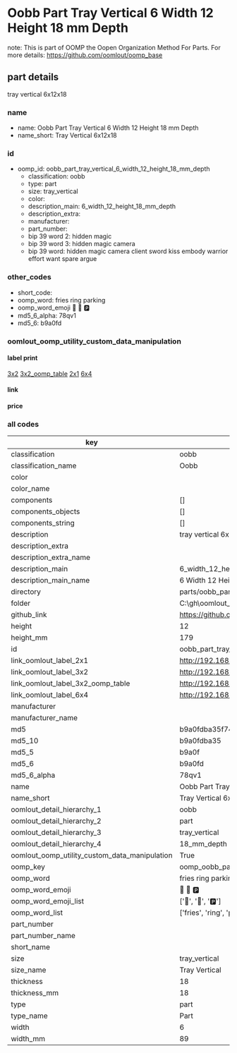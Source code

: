 # Oobb Part Tray Vertical 6 Width 12 Height 18 mm Depth  

note: This is part of OOMP the Oopen Organization Method For Parts. For more details: https://github.com/oomlout/oomp_base

##  part details
  



tray vertical 6x12x18



### name
* name: Oobb Part Tray Vertical 6 Width 12 Height 18 mm Depth
* name_short: Tray Vertical 6x12x18 
### id
* oomp_id: oobb_part_tray_vertical_6_width_12_height_18_mm_depth
  * classification: oobb
  * type: part
  * size: tray_vertical
  * color: 
  * description_main: 6_width_12_height_18_mm_depth
  * description_extra: 
  * manufacturer: 
  * part_number: 
  * bip 39 word 2: hidden magic
  * bip 39 word 3: hidden magic camera
  * bip 39 word: hidden magic camera client sword kiss embody warrior effort want spare argue

### other_codes
* short_code: 
* oomp_word: fries ring parking
* oomp_word_emoji :fries: :ring: :parking:
* md5_6_alpha: 78qv1
* md5_6: b9a0fd






### oomlout_oomp_utility_custom_data_manipulation
#### label print
[3x2](http://192.168.1.245:1112/?label=oomp%2078qv1)
[3x2_oomp_table](http://192.168.1.108:1112/?label=oomp%2078qv1)
[2x1](http://192.168.1.242:1112/?label=oomp%2078qv1)
[6x4](http://192.168.1.55:1112/?label=oomp%2078qv1)    

#### link

                              

#### price







### all codes 
| key | value |  
| --- | --- |  
| classification | oobb |  
| classification_name | Oobb |  
| color |  |  
| color_name |  |  
| components | [] |  
| components_objects | [] |  
| components_string | [] |  
| description | tray vertical 6x12x18 |  
| description_extra |  |  
| description_extra_name |  |  
| description_main | 6_width_12_height_18_mm_depth |  
| description_main_name | 6 Width 12 Height 18 mm Depth |  
| directory | parts/oobb_part_tray_vertical_6_width_12_height_18_mm_depth |  
| folder | C:\gh\oomlout_oobb_version_4_generated_parts\parts\oobb_part_tray_vertical_6_width_12_height_18_mm_depth |  
| github_link | https://github.com/oomlout/oomlout_oomp_part_src/tree/main/parts/oobb_part_tray_vertical_6_width_12_height_18_mm_depth |  
| height | 12 |  
| height_mm | 179 |  
| id | oobb_part_tray_vertical_6_width_12_height_18_mm_depth |  
| link_oomlout_label_2x1 | http://192.168.1.242:1112/?label=oomp%2078qv1 |  
| link_oomlout_label_3x2 | http://192.168.1.245:1112/?label=oomp%2078qv1 |  
| link_oomlout_label_3x2_oomp_table | http://192.168.1.108:1112/?label=oomp%2078qv1 |  
| link_oomlout_label_6x4 | http://192.168.1.55:1112/?label=oomp%2078qv1 |  
| manufacturer |  |  
| manufacturer_name |  |  
| md5 | b9a0fdba35f7490deb6e22ac4161735b |  
| md5_10 | b9a0fdba35 |  
| md5_5 | b9a0f |  
| md5_6 | b9a0fd |  
| md5_6_alpha | 78qv1 |  
| name | Oobb Part Tray Vertical 6 Width 12 Height 18 mm Depth |  
| name_short | Tray Vertical 6x12x18  |  
| oomlout_detail_hierarchy_1 | oobb |  
| oomlout_detail_hierarchy_2 | part |  
| oomlout_detail_hierarchy_3 | tray_vertical |  
| oomlout_detail_hierarchy_4 | 18_mm_depth |  
| oomlout_oomp_utility_custom_data_manipulation | True |  
| oomp_key | oomp_oobb_part_tray_vertical_6_width_12_height_18_mm_depth |  
| oomp_word | fries ring parking |  
| oomp_word_emoji | :fries: :ring: :parking: |  
| oomp_word_emoji_list | [':fries:', ':ring:', ':parking:'] |  
| oomp_word_list | ['fries', 'ring', 'parking'] |  
| part_number |  |  
| part_number_name |  |  
| short_name |  |  
| size | tray_vertical |  
| size_name | Tray Vertical |  
| thickness | 18 |  
| thickness_mm | 18 |  
| type | part |  
| type_name | Part |  
| width | 6 |  
| width_mm | 89 |  
